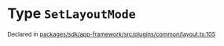 # Type `SetLayoutMode`
<sub>Declared in [packages/sdk/app-framework/src/plugins/common/layout.ts:105](https://github.com/dxos/dxos/blob/52455dba3/packages/sdk/app-framework/src/plugins/common/layout.ts#L105)</sub>






